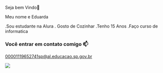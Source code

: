 Seja bem Vindo🍏

Meu nome e Eduarda

.Sou estudante na Alura
. Gosto de Cozinhar
.Tenho 15 Anos
.Faço curso de informatica

### Você entrar em contato comigo 📫
00001119652741sp@al.educacao.sp.gov.br



![](https://media1.tenor.com/m/DC7Wfck9t1oAAAAd/elmo-stare.gif)



